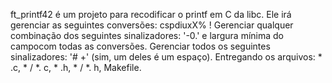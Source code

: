 ft_printf42 é um projeto para recodificar o printf em C da libc. Ele irá gerenciar as seguintes conversões: cspdiuxX% !
Gerenciar qualquer combinação dos seguintes sinalizadores: '-0.' e largura mínima do campocom todas as conversões.
Gerenciar todos os seguintes sinalizadores: '# +' (sim, um deles é um espaço).
Entregando os arquivos: * .c, * / *. c, * .h, * / *. h, Makefile.
